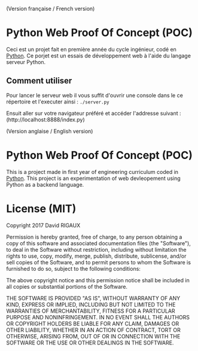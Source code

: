 (Version française / French version)

# Python Web Proof Of Concept (POC)
Ceci est un projet fait en première année du cycle ingénieur, codé en [Python](https://www.python.org/). Ce porjet est un essais de développement web à l'aide du langage serveur Python.

## Comment utiliser
Pour lancer le serveur web il vous suffit d'ouvrir une console dans le ce répertoire et l'executer ainsi :
``./server.py``

Ensuit aller sur votre navigateur préféré et accéder l'addresse suivant :
  (http://localhost:8888/index.py)


(Version anglaise / English version)

# Python Web Proof Of Concept (POC)
This is a project made in first year of engineering curriculum coded in [Python](https://www.python.org/). This project is an experimentation of web devleopement using Python as a backend language.

# License (MIT)
Copyright 2017 David RIGAUX

Permission is hereby granted, free of charge, to any person obtaining a copy of this software and associated documentation files (the "Software"), to deal in the Software without restriction, including without limitation the rights to use, copy, modify, merge, publish, distribute, sublicense, and/or sell copies of the Software, and to permit persons to whom the Software is furnished to do so, subject to the following conditions:

The above copyright notice and this permission notice shall be included in all copies or substantial portions of the Software.

THE SOFTWARE IS PROVIDED "AS IS", WITHOUT WARRANTY OF ANY KIND, EXPRESS OR IMPLIED, INCLUDING BUT NOT LIMITED TO THE WARRANTIES OF MERCHANTABILITY, FITNESS FOR A PARTICULAR PURPOSE AND NONINFRINGEMENT. IN NO EVENT SHALL THE AUTHORS OR COPYRIGHT HOLDERS BE LIABLE FOR ANY CLAIM, DAMAGES OR OTHER LIABILITY, WHETHER IN AN ACTION OF CONTRACT, TORT OR OTHERWISE, ARISING FROM, OUT OF OR IN CONNECTION WITH THE SOFTWARE OR THE USE OR OTHER DEALINGS IN THE SOFTWARE.
